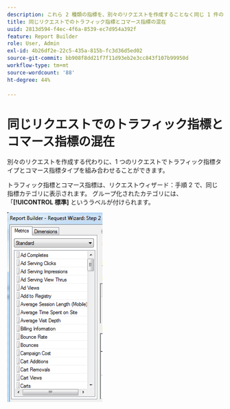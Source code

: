 ```yaml
---
description: これら 2 種類の指標を、別々のリクエストを作成することなく同じ 1 件のリクエストで統合できるようになりました。
title: 同じリクエストでのトラフィック指標とコマース指標の混在
uuid: 2813d594-f4ec-4f6a-8539-ec7d954a392f
feature: Report Builder
role: User, Admin
exl-id: 4b26df2e-22c5-435a-815b-fc3d36d5ed02
source-git-commit: bb908f8dd21f7f11d93eb2e3cc843f107b99950d
workflow-type: tm+mt
source-wordcount: '88'
ht-degree: 44%

---
```


# 同じリクエストでのトラフィック指標とコマース指標の混在

別々のリクエストを作成する代わりに、1 つのリクエストでトラフィック指標タイプとコマース指標タイプを組み合わせることができます。

トラフィック指標とコマース指標は、リクエストウィザード：手順 2 で、同じ指標カテゴリに表示されます。 グループ化されたカテゴリには、「**[!UICONTROL 標準]** というラベルが付けられます。

![ リクエストウィザード：ステップ 2 標準指標リストのスクリーンショット ](assets/standard_metrics.png)
